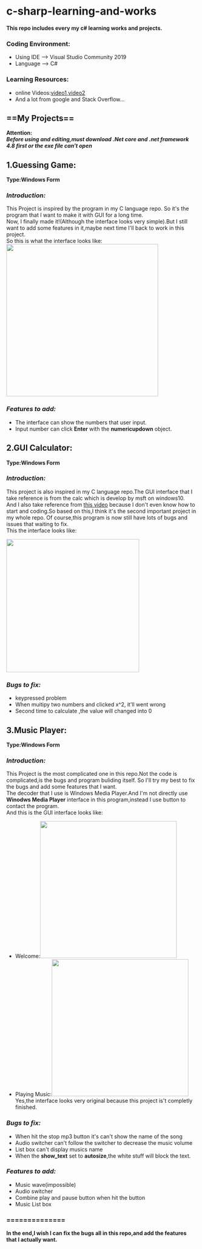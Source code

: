 # c-sharp-learning-and-works
**This repo includes every my c# learning works  and projects.**
### Coding Environment:
- Using IDE --> Visual Studio Community 2019
- Language --> C#  
### Learning Resources:  
- online Videos:[video1](https://www.youtube.com/watch?v=-KFOqH73XFk&list=PLbXghSoQcLZtWqTA8q1NsByVpINoROHHe&ab_channel=%E5%B0%8F%E5%B1%B1%E7%9A%84%E6%95%99%E5%AD%B8%E5%B9%B3%E5%8F%B0),[video2](https://www.youtube.com/watch?v=GhQdlIFylQ8&t=262s&ab_channel=freeCodeCamp.org)
- And a lot from google and Stack Overflow...
## ==My Projects==
**Attention:  
*Before using and editing,must download .Net core and .net framework 4.8 first or the exe file can't open***
## 1.Guessing Game:
**Type:Windows Form**  
### *Introduction:*
This Project is inspired by the program in my C language repo. So it's the program that I want to make it with GUI for a long time.  
Now, I finally made it!(Although the interface looks very simple).But I still want to add some features in it,maybe next time I'll back to work in this project.  
So this is what the interface looks like:  
<img src="https://user-images.githubusercontent.com/62552984/103291156-19620900-4a26-11eb-855c-abcb88c72109.png" width="400" length="400" />
### *Features to add:*
- The interface can show the numbers that user input.
- Input number can click **Enter** with the **numericupdown** object.
## 2.GUI Calculator:
**Type:Windows Form**
### *Introduction:*
This  project is also inspired in my C language repo.The GUI interface that I take reference is from the calc which is develop by msft on windows10.  
And I also take reference from [this video](https://www.youtube.com/watch?v=X67eC9jf2uE) because I don't even know how to start and coding.So based on this,I think it's the second important project in my whole repo. Of course,this program is now still have lots of bugs and issues that waiting to fix.  
This the interface looks like:

<img src="https://user-images.githubusercontent.com/62552984/103357455-35c97880-4aee-11eb-8af9-462ca35992e4.png" width="350" length="340">  

### *Bugs to fix:*  
- keypressed problem
- When muitipy two numbers and clicked x^2, it'll went wrong
- Second time to calculate ,the value will changed into 0
## 3.Music Player:
**Type:Windows Form**
### *Introduction:*
This Project is the most complicated one in this repo.Not the code is complicated,is the bugs and program buliding itself. So I'll try my best to fix the bugs and add some features that I want.  
The decoder that I use is Windows Media Player.And I'm not directly use **Winodws Media Player** interface in this program,instead I use button to contact the program.  
And this is the GUI interface looks like: 
- Welcome:<img src="https://user-images.githubusercontent.com/62552984/103358907-ba69c600-4af1-11eb-9e3a-9b715ea0f62e.png" width="360" length="160"> 
- Playing Music:<img src="https://user-images.githubusercontent.com/62552984/103358893-b473e500-4af1-11eb-88e5-d8a1fe31d173.png" width="360" length="160">  
Yes,the interface looks very original because this project is't completly finished.

### *Bugs to fix:*
- When hit the stop mp3 button it's can't show the name of the song
- Audio switcher can't follow the switcher to decrease the music volume
- List box can't display musics name
- When the **show_text** set to **autosize**,the white stuff will block the text.
### *Features to add:*
- Music wave(impossible)
- Audio switcher
- Combine play and pause button when hit the button  
- Music List box
### ==============
**In the end,I wish I can fix the bugs all in this repo,and add the features that I actually want.**
